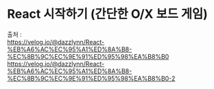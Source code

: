 # React 시작하기 (간단한 O/X 보드 게임)



출처 : <br>
https://velog.io/@dazzlynn/React-%EB%A6%AC%EC%95%A1%ED%8A%B8-%EC%8B%9C%EC%9E%91%ED%95%98%EA%B8%B0<br>
https://velog.io/@dazzlynn/React-%EB%A6%AC%EC%95%A1%ED%8A%B8-%EC%8B%9C%EC%9E%91%ED%95%98%EA%B8%B0-2
